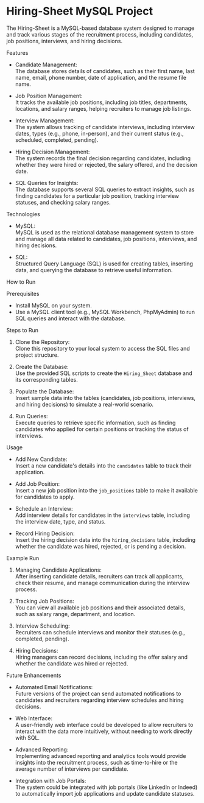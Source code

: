 # Hiring-Sheet MySQL Project

The Hiring-Sheet is a MySQL-based database system designed to manage and track various stages of the recruitment process, including candidates, job positions, interviews, and hiring decisions.

Features

- Candidate Management:  
  The database stores details of candidates, such as their first name, last name, email, phone number, date of application, and the resume file name.

- Job Position Management:  
  It tracks the available job positions, including job titles, departments, locations, and salary ranges, helping recruiters to manage job listings.

- Interview Management:  
  The system allows tracking of candidate interviews, including interview dates, types (e.g., phone, in-person), and their current status (e.g., scheduled, completed, pending).

- Hiring Decision Management:  
  The system records the final decision regarding candidates, including whether they were hired or rejected, the salary offered, and the decision date.

- SQL Queries for Insights:  
  The database supports several SQL queries to extract insights, such as finding candidates for a particular job position, tracking interview statuses, and checking salary ranges.

Technologies

- MySQL:  
  MySQL is used as the relational database management system to store and manage all data related to candidates, job positions, interviews, and hiring decisions.

- SQL:  
  Structured Query Language (SQL) is used for creating tables, inserting data, and querying the database to retrieve useful information.

How to Run

Prerequisites

- Install MySQL on your system.
- Use a MySQL client tool (e.g., MySQL Workbench, PhpMyAdmin) to run SQL queries and interact with the database.

Steps to Run

1. Clone the Repository:  
   Clone this repository to your local system to access the SQL files and project structure.

2. Create the Database:  
   Use the provided SQL scripts to create the `Hiring_Sheet` database and its corresponding tables.

3. Populate the Database:  
   Insert sample data into the tables (candidates, job positions, interviews, and hiring decisions) to simulate a real-world scenario.

4. Run Queries:  
   Execute queries to retrieve specific information, such as finding candidates who applied for certain positions or tracking the status of interviews.

Usage

- Add New Candidate:  
  Insert a new candidate's details into the `candidates` table to track their application.

- Add Job Position:  
  Insert a new job position into the `job_positions` table to make it available for candidates to apply.

- Schedule an Interview:  
  Add interview details for candidates in the `interviews` table, including the interview date, type, and status.

- Record Hiring Decision:  
  Insert the hiring decision data into the `hiring_decisions` table, including whether the candidate was hired, rejected, or is pending a decision.

Example Run

1. Managing Candidate Applications:  
   After inserting candidate details, recruiters can track all applicants, check their resume, and manage communication during the interview process.

2. Tracking Job Positions:  
   You can view all available job positions and their associated details, such as salary range, department, and location.

3. Interview Scheduling:  
   Recruiters can schedule interviews and monitor their statuses (e.g., completed, pending).

4. Hiring Decisions:  
   Hiring managers can record decisions, including the offer salary and whether the candidate was hired or rejected.

Future Enhancements

- Automated Email Notifications:  
  Future versions of the project can send automated notifications to candidates and recruiters regarding interview schedules and hiring decisions.

- Web Interface:  
  A user-friendly web interface could be developed to allow recruiters to interact with the data more intuitively, without needing to work directly with SQL.

- Advanced Reporting:  
  Implementing advanced reporting and analytics tools would provide insights into the recruitment process, such as time-to-hire or the average number of interviews per candidate.

- Integration with Job Portals:  
  The system could be integrated with job portals (like LinkedIn or Indeed) to automatically import job applications and update candidate statuses.

